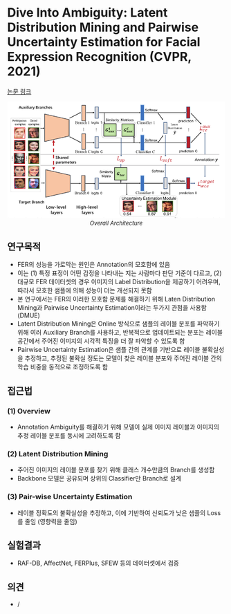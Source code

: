 # Dive Into Ambiguity: Latent Distribution Mining and Pairwise Uncertainty Estimation for Facial Expression Recognition (CVPR, 2021)

[논문 링크](https://openaccess.thecvf.com/content/CVPR2021/html/She_Dive_Into_Ambiguity_Latent_Distribution_Mining_and_Pairwise_Uncertainty_Estimation_CVPR_2021_paper.html)

<p align="center">
    <img width="600" alt='fig1' src="./img/09_12_01.png?raw=true"></br>
    <em><font size=2>Overall Architecture</font></em>
</p>

## 연구목적
- FER의 성능을 가로막는 원인은 Annotation의 모호함에 있음 
- 이는 (1) 특정 표정이 어떤 감정을 나타내는 지는 사람마다 판단 기준이 다르고, (2) 대규모 FER 데이터셋의 경우 이미지의 Label Distribution을 제공하기 어려우며, 따라서 모호한 샘플에 의해 성능이 더는 개선되지 못함 
- 본 연구에서는 FER의 이러한 모호함 문제를 해결하기 위해 Laten Distribution Mining과 Pairwise Uncertainty Estimation이라는 두가지 관점을 사용함 (DMUE) 
- Latent Distribution Mining은 Online 방식으로 샘플의 레이블 분포를 파악하기 위해 여러 Auxiliary Branch를 사용하고, 반복적으로 업데이트되는 분포는 레이블 공간에서 주어진 이미지의 시각적 특징을 더 잘 파악할 수 있도록 함 
- Pairwise Uncertainty Estimation은 샘플 간의 관계를 기반으로 레이블 불확실성을 추정하고, 추정된 불확실 정도는 모델이 찾은 레이블 분포와 주어진 레이블 간의 학습 비중을 동적으로 조정하도록 함 

## 접근법
### (1) Overview 
- Annotation Ambiguity를 해결하기 위해 모델이 실제 이미지 레이블과 이미지의 추정 레이블 분포를 동시에 고려하도록 함 
### (2) Latent Distribution Mining 
- 주어진 이미지의 레이블 분포를 찾기 위해 클래스 개수만큼의 Branch를 생성함 
- Backbone 모델은 공유되며 상위의 Classifier만 Branch로 설계 
### (3) Pair-wise Uncertainty Estimation 
- 레이블 정확도의 불확실성을 추정하고, 이에 기반하여 신뢰도가 낮은 샘플의 Loss를 줄임 (영향력을 줄임) 

## 실험결과
- RAF-DB, AffectNet, FERPlus, SFEW 등의 데이터셋에서 검증 

## 의견
- /